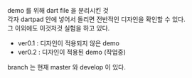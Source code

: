demo 를 위해 dart file 을 분리시킨 것<br>
각자 dartpad 안에 넣어서 돌리면 전반적인 디자인을 확인할 수 있다.<br>
그 이외에도 이것저것 실험을 하고 있다.
- ver0.1 : 디자인이 적용되지 않은 demo
- ver0.2 : 디자인이 적용된 demo (작업중)

branch 는 현재 master 와 develop 이 있다.